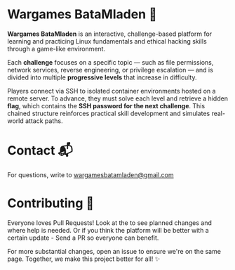 # Wargames BataMladen 🚩

**Wargames BataMladen** is an interactive, challenge-based platform for learning and practicing Linux fundamentals and ethical hacking skills through a game-like environment.

Each **challenge** focuses on a specific topic — such as file permissions, network services, reverse engineering, or privilege escalation — and is divided into multiple **progressive levels** that increase in difficulty.

Players connect via SSH to isolated container environments hosted on a remote server. To advance, they must solve each level and retrieve a hidden **flag**, which contains the **SSH password for the next challenge**. This chained structure reinforces practical skill development and simulates real-world attack paths.



# Contact 📬

For questions, write to [wargamesbatamladen@gmail.com](mailto:wargamesbatamladen@gmail.com)


# Contributing 🌟
Everyone loves Pull Requests! 
Look at the to see planned changes and where help is needed.
Or if you think the platform will be better with a certain update - Send a PR so everyone can benefit. 

For more substantial changes, open an issue to ensure we're on the same page. Together, we make this project better for all! ✨

